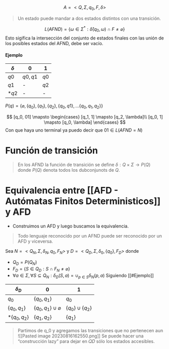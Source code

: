 $$
A = <Q, \Sigma, q_0, F, \delta>
$$
> Un estado puede mandar a dos estados distintos con una transición.

$$
L(AFND) = \{\omega \in \Sigma^{*} : \hat{\delta}(q_0, \omega)~ \cap~ F \ne \varnothing\}
$$
Esto sigifica la intersección del conjunto de estados finales con las unión de los posibles estados del AFND, debe ser vacío.

#### Ejemplo
| $\delta$  | 0| 1|
| -- | -- | -- |
|$q0$|${q0,q1}$ | $q0$
|$q1$| - | $q2$ |
|$*q2$ | -| - |
$P(q) = \{\varnothing, \{q_0\}, \{q_1\}, \{q_2\}, \{q_0, q1\}, \ldots \{q_0, q_1, q_2\}\}$

$$
[q_0, 01] \mapsto 
\begin{cases}
[q_1, 1] \mapsto [q_2, \lambda]\\
[q_0, 1] \mapsto [q_0, \lambda]
\end{cases}
$$
Con que haya uno terminal ya puedo decir que $01 \in L(AFND = N)$

# Función de transición
> En los AFND la función de transición se define $\delta: Q \times \Sigma\rightarrow P(Q)$ donde $P(Q)$ denota todos los dubconjunots de $Q$.


# Equivalencia entre [[AFD - Autómatas Finitos Deterministicos]] y AFD

- Construimos un AFD y luego buscamos la equivalencia.

> Todo lenguaje reconocido por un AFND puede ser reconocido por un AFD y viceversa.

Sea $N = <Q_N, \Sigma, \delta_N, q_0, F_N>$ y $D = <Q_D, \Sigma, \delta_0, \{q_0\}, F_D>$
donde
- $Q_D = P(Q_N)$
- $F_D = \{S \in Q_D : S~\cap~F_N \ne \varnothing\}$
- $\forall a\in \Sigma, \forall S \subseteq Q_N : \delta_D(S, a) = \cup_{p\in S}\delta_N(p, a)$
Siguiendo [[#Ejemplo]]

|$\delta_D$ | 0 | 1 |
| --  | -- | -- | 
|$q_0$ |$\{q_0, q_1\}$ | $q_0$ |
|$\{q_0, q_1\}$ |$\{q_0, q_1\} \cup \varnothing$ |$\{q_0\} \cup \{q_2\}$ |
|$*\{q_0, q_2\}$ |$\{q_1, q_2\}$ |$\{q_1\}$ |

> Partimos de q_0 y agregamos las transiciones que no pertenecen aun
> ![[Pasted image 20230816162550.png]]
> Se puede hacer una “construcción lazy” para dejar en 𝑄𝐷 sólo los estados accesibles.